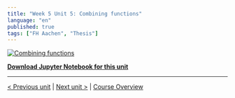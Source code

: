```yaml
---
title: "Week 5 Unit 5: Combining functions"
language: "en"
published: true
tags: ["FH Aachen", "Thesis"]
---
```


[![Combining functions](https://img.youtube.com/vi/Y6_aKnQ4zBY/hqdefault.jpg)](https://youtu.be/Y6_aKnQ4zBY)

[**Download Jupyter Notebook for this unit**](files/Week_5_Unit_5_combfunct_notebook.ipynb)

---

[< Previous unit](/teaching/python-mooc/week5_unit5_selftest) | [Next unit >](/teaching/python-mooc/week5_unit4_selftest) |
[Course Overview](/teaching/python-mooc)